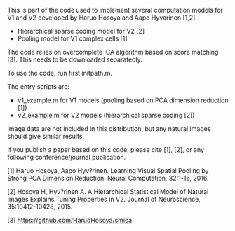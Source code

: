 This is part of the code used to implement several computation models for V1 and V2 developed by Haruo Hosoya and Aapo Hyvarinen [1,2].
  * Hierarchical sparse coding model for V2 [2]
  * Pooling model for V1 complex cells [1]

The code relies on overcomplete ICA algorithm based on score matching [3].  This needs to be downloaded separatedly.
  
To use the code, run first initpath.m.  

The entry scripts are:
  * v1_example.m for V1 models (pooling based on PCA dimension reduction [1])
  * v2_example.m for V2 models (hierarchical sparse coding [2])

Image data are not included in this distribution, but any natural images should give similar results.

If you publish a paper based on this code, please cite [1], [2], or any following conference/journal publication.

[1] Haruo Hosoya, Aapo Hyv?rinen. Learning Visual Spatial Pooling by Strong PCA Dimension Reduction. Neural Computation, 82:1-16, 2016.

[2] Hosoya H, Hyv?rinen A. A Hierarchical Statistical Model of Natural Images Explains Tuning Properties in V2. Journal of Neuroscience, 35:10412-10428, 2015.

[3] https://github.com/HaruoHosoya/smica
